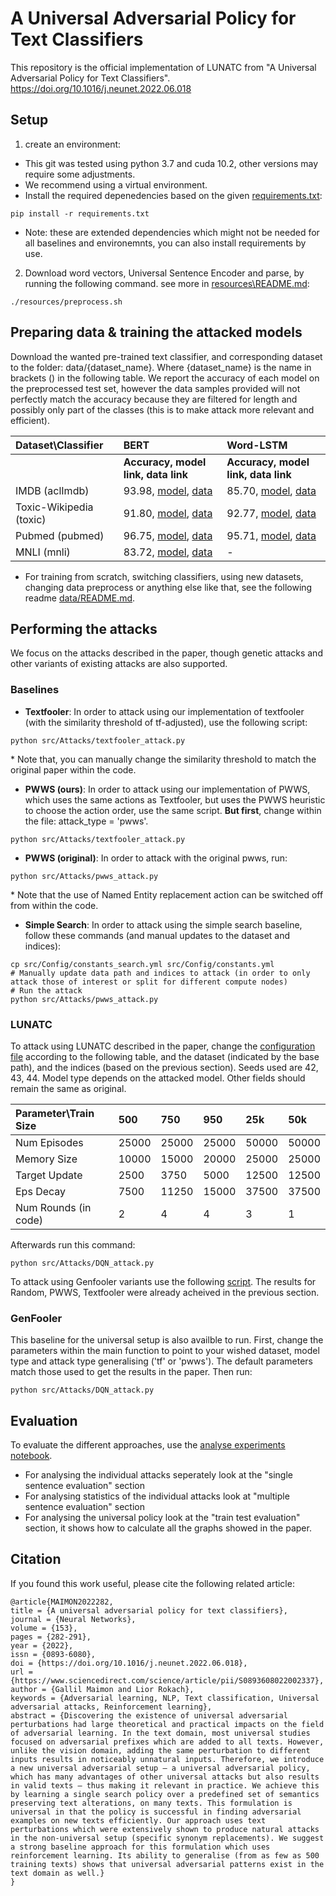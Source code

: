 # A Universal Adversarial Policy for Text Classifiers

This repository is the official implementation of LUNATC from "A Universal Adversarial Policy for Text Classifiers". https://doi.org/10.1016/j.neunet.2022.06.018 

## Setup

1) create an environment:
- This git was tested using python 3.7 and cuda 10.2, other versions may require some adjustments.
- We recommend using a virtual environment.
- Install the required depenedencies based on the given [requirements.txt](https://github.com/gallilmaimon/LUNATC/blob/master/requirements.txt):
```
pip install -r requirements.txt
```
* Note: these are extended dependencies which might not be needed for all baselines and environemnts, you can also install requirements by use.

2) Download word vectors, Universal Sentence Encoder and parse, by running the following command. see more in [resources\README.md](https://github.com/gallilmaimon/LUNATC/blob/master/resources/README.md):
```
./resources/preprocess.sh
```

## Preparing data & training the attacked models
Download the wanted pre-trained text classifier, and corresponding dataset to the folder: data/{dataset_name}. Where {dataset_name} is the name in brackets () in the following table.
We report the accuracy of each model on the preprocessed test set, however the data samples provided will not perfectly match the accuracy because they are filtered for length and possibly only part of the classes (this is to make attack more relevant and efficient).

| Dataset\Classifier      | BERT                                | Word-LSTM                           |
| :-----------------------|:----------------------------------  | :-----------------------------------|
|                         | **Accuracy, model link, data link** | **Accuracy, model link, data link** |
| IMDB (aclImdb)          | 93.98, [model](https://drive.google.com/file/d/1MtEzBmLmSn4ad-EefalzBOYyZZzltq71/view?usp=sharing), [data](https://drive.google.com/file/d/1TrpBUjGJVkObN8ktaKR2XLCXU1QkyHay/view?usp=sharing)                  |  85.70, [model](https://drive.google.com/file/d/1VQnW5uDhFGgHHj1BB4Iazt5evA_EnSRL/view?usp=sharing), [data](https://drive.google.com/file/d/1Hg-M4xmfkZ_RYVkNI9J5mgdezS2WQjZI/view?usp=sharing)                 |
| Toxic-Wikipedia (toxic) | 91.80, [model](https://drive.google.com/file/d/18NvVtoQovvzY5VKepIPUBje6ApcT1rqD/view?usp=sharing), [data](https://drive.google.com/file/d/1B6TxIZPlA19tVwkq6aF4WtjUPP2ZjMNr/view?usp=sharing)                  |  92.77, [model](https://drive.google.com/file/d/14qvEc34t_1iMNoATBGRFPF3OFyLR7qIK/view?usp=sharing), [data](https://drive.google.com/file/d/16s5bSRklIWKGCuEeG1rzcS6LGIM17cYo/view?usp=sharing)                 |
| Pubmed (pubmed)         | 96.75, [model](https://drive.google.com/file/d/1jvSXDL_TXqNEJqesh-0DA8cYArcz8rLz/view?usp=sharing), [data](https://drive.google.com/file/d/1y79fZv8cnq15ITVAHdJH-ZSbk8xlqJoT/view?usp=sharing)                  |  95.71, [model](https://drive.google.com/file/d/1-6BwUbAe6Ovx4OPa9HWvO4v-HacWNlpt/view?usp=sharing), [data](https://drive.google.com/file/d/1H-4jQpQ2Ei66GiwA5ow9iQoJq4-YLSnp/view?usp=sharing)                 |
| MNLI (mnli)             | 83.72, [model](https://drive.google.com/file/d/176MzUES9ltMGGaEoWYC4_CVt_gF1_rac/view?usp=sharing), [data](https://drive.google.com/file/d/1iMA13MEFPkAOeYgtgbUEYEQkpjPo5TqG/view?usp=sharing)                  | -                                   |


* For training from scratch, switching classifiers, using new datasets, changing data preprocess or anything else like that, see the following readme [data/README.md](https://github.com/gallilmaimon/LUNATC/blob/master/data/README.md).

## Performing the attacks
We focus on the attacks described in the paper, though genetic attacks and other variants of existing attacks are also supported.
### Baselines
- **Textfooler**: In order to attack using our implementation of textfooler (with the similarity threshold of tf-adjusted), use the following script:
```
python src/Attacks/textfooler_attack.py
```
\* Note that, you can manually change the similarity threshold to match the original paper within the code.

- **PWWS (ours)**: In order to attack using our implementation of PWWS, which uses the same actions as Textfooler, but uses the PWWS heuristic to choose the action order, use the same script. __But first__, change within the file: attack_type = 'pwws'.
```
python src/Attacks/textfooler_attack.py
```

- **PWWS (original)**: In order to attack with the original pwws, run:
```
python src/Attacks/pwws_attack.py
```
\* Note that the use of Named Entity replacement action can be switched off from within the code.

- **Simple Search**: In order to attack using the simple search baseline, follow these commands (and manual updates to the dataset and indices):
```
cp src/Config/constants_search.yml src/Config/constants.yml
# Manually update data path and indices to attack (in order to only attack those of interest or split for different compute nodes)
# Run the attack
python src/Attacks/pwws_attack.py
```

### LUNATC
To attack using LUNATC described in the paper, change the [configuration file](https://github.com/gallilmaimon/LUNATC/blob/master/src/Config/DQN_constants.yml) according to the following table, and the dataset (indicated by the base path), and the indices (based on the previous section). Seeds used are 42, 43, 44. Model type depends on the attacked model. Other fields should remain the same as original.

| Parameter\Train Size | 500       | 750   | 950   | 25k   | 50k   |
| :--------------------|:----------| :-----| :-----| :-----| :-----|
| Num Episodes         | 25000     | 25000 | 25000 | 50000 | 50000 |
| Memory Size          | 10000     | 15000 | 20000 | 25000 | 25000 |
| Target Update        | 2500      | 3750  | 5000  | 12500 | 12500 |
| Eps Decay            | 7500      | 11250 | 15000 | 37500 | 37500 |
| Num Rounds (in code) | 2         |    4  |  4    | 3     | 1     |


Afterwards run this command:
```LUNATC universal attack
python src/Attacks/DQN_attack.py 
```

To attack using Genfooler variants use the following [script](https://github.com/gallilmaimon/LUNATC/blob/master/src/Attacks/genfooler_attack.py).
The results for Random, PWWS, Textfooler were already acheived in the previous section.

### GenFooler
This baseline for the universal setup is also availble to run. First, change the parameters within the main function to point to your wished dataset, model type and attack type generalising ('tf' or 'pwws'). The default parameters match those used to get the results in the paper. Then run:
```
python src/Attacks/DQN_attack.py
```

## Evaluation

To evaluate the different approaches, use the [analyse experiments notebook](https://github.com/gallilmaimon/LUNATC/blob/master/analyse%20experiments.ipynb).
- For analysing the individual attacks seperately look at the "single sentence evaluation" section
- For analysing statistics of the individual attacks look at "multiple sentence evaluation" section
- For analysing the universal policy look at the "train test evaluation" section, it shows how to calculate all the graphs showed in the paper.


## Citation
If you found this work useful, please cite the following related article:

```
@article{MAIMON2022282,
title = {A universal adversarial policy for text classifiers},
journal = {Neural Networks},
volume = {153},
pages = {282-291},
year = {2022},
issn = {0893-6080},
doi = {https://doi.org/10.1016/j.neunet.2022.06.018},
url = {https://www.sciencedirect.com/science/article/pii/S0893608022002337},
author = {Gallil Maimon and Lior Rokach},
keywords = {Adversarial learning, NLP, Text classification, Universal adversarial attacks, Reinforcement learning},
abstract = {Discovering the existence of universal adversarial perturbations had large theoretical and practical impacts on the field of adversarial learning. In the text domain, most universal studies focused on adversarial prefixes which are added to all texts. However, unlike the vision domain, adding the same perturbation to different inputs results in noticeably unnatural inputs. Therefore, we introduce a new universal adversarial setup – a universal adversarial policy, which has many advantages of other universal attacks but also results in valid texts – thus making it relevant in practice. We achieve this by learning a single search policy over a predefined set of semantics preserving text alterations, on many texts. This formulation is universal in that the policy is successful in finding adversarial examples on new texts efficiently. Our approach uses text perturbations which were extensively shown to produce natural attacks in the non-universal setup (specific synonym replacements). We suggest a strong baseline approach for this formulation which uses reinforcement learning. Its ability to generalise (from as few as 500 training texts) shows that universal adversarial patterns exist in the text domain as well.}
}
```

